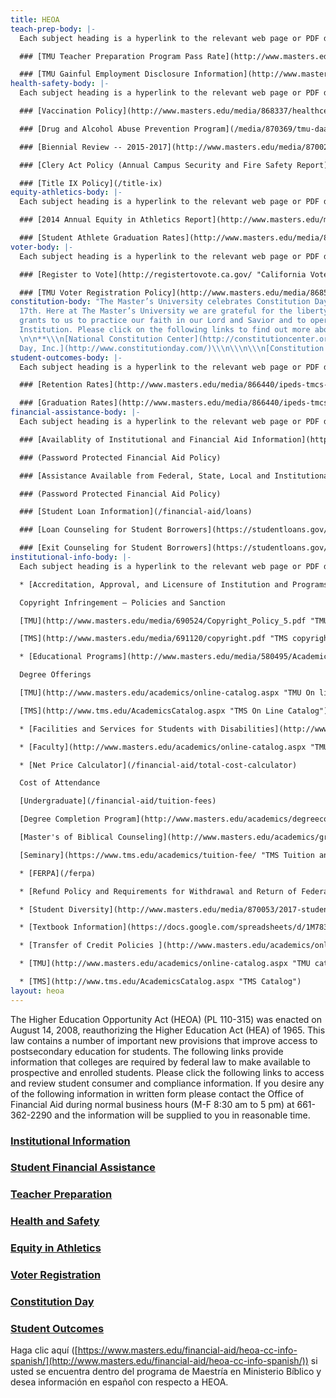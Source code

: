 ```yaml
---
title: HEOA
teach-prep-body: |-
  Each subject heading is a hyperlink to the relevant web page or PDF document. Please click subject heading to access consumer information. Certain links are password protected. If you require access to password protected links please request username and passwords from your departments Vice President.

  ### [TMU Teacher Preparation Program Pass Rate](http://www.masters.edu/media/870054/titleii-2014-15-annualrpt.pdf "Annual Report Card 2016")

  ### [TMU Gainful Employment Disclosure Information](http://www.masters.edu/media/870057/131206-gedt-2017.html "TMU Gainful Employment")
health-safety-body: |-
  Each subject heading is a hyperlink to the relevant web page or PDF document. Please click subject heading to access consumer information.

  ### [Vaccination Policy](http://www.masters.edu/media/868337/healthcenter_vaccinepolicy.pdf "2015 Vaccine Policy")

  ### [Drug and Alcohol Abuse Prevention Program](/media/870369/tmu-daapp-2017-2018-4.pdf)

  ### [Biennial Review -- 2015-2017](http://www.masters.edu/media/870023/2015-17-biennial-report.pdf "2015-17 Biennial Report.pdf (1)")

  ### [Clery Act Policy (Annual Campus Security and Fire Safety Report)](/campus-safety)

  ### [Title IX Policy](/title-ix)
equity-athletics-body: |-
  Each subject heading is a hyperlink to the relevant web page or PDF document. Please click subject heading to access consumer information.

  ### [2014 Annual Equity in Athletics Report](http://www.masters.edu/media/866437/eada_data-2014.pdf "2014 EADA")

  ### [Student Athlete Graduation Rates](http://www.masters.edu/media/866439/ftf-athlete-grad-rates-2005-08-cohorts-male-and-female-sep-14-15.pdf "2015 Athletic Grad Rates")
voter-body: |-
  Each subject heading is a hyperlink to the relevant web page or PDF document. Please click subject heading to access consumer information.

  ### [Register to Vote](http://registertovote.ca.gov/ "California Voter Registration")

  ### [TMU Voter Registration Policy](http://www.masters.edu/media/868519/student-voter-registration-policy.pdf "Student Voter Registration Policy.pdf")
constitution-body: "The Master’s University celebrates Constitution Day every Sept.
  17th. Here at The Master’s University we are grateful for the liberty the Constitution
  grants to us to practice our faith in our Lord and Savior and to operate as a Christian
  Institution. Please click on the following links to find out more about our Constitution.
  \n\n**\\\n[National Constitution Center](http://constitutioncenter.org/constitutionday/)\\\n\\\n\\\n[Constitution
  Day, Inc.](http://www.constitutionday.com/)\\\n\\\n\\\n[Constitution Facts](http://constitutionday.cc/)**"
student-outcomes-body: |-
  Each subject heading is a hyperlink to the relevant web page or PDF document. Please click subject heading to access consumer information.

  ### [Retention Rates](http://www.masters.edu/media/866440/ipeds-tmcs-institution-profile-2013-14.pdf "2015 Student Outcomes Grad and Retention")

  ### [Graduation Rates](http://www.masters.edu/media/866440/ipeds-tmcs-institution-profile-2013-14.pdf "2015 Student Outcomes Grad and Retention")
financial-assistance-body: |-
  Each subject heading is a hyperlink to the relevant web page or PDF document. Please click subject heading to access consumer information. Certain links on this site are password protected. If you require access to password protected links please request username and passwords from your departments Vice President.

  ### [Availablity of Institutional and Financial Aid Information](http://www.masters.edu/academics/online-catalog.aspx "TMC On Line Catalog")

  ### (Password Protected Financial Aid Policy)

  ### [Assistance Available from Federal, State, Local and Institutional Programs](http://www.masters.edu/academics/online-catalog.aspx "TMC On line Catalog")

  ### (Password Protected Financial Aid Policy)

  ### [Student Loan Information](/financial-aid/loans)

  ### [Loan Counseling for Student Borrowers](https://studentloans.gov/myDirectLoan/index.action "Studentloans.gov")

  ### [Exit Counseling for Student Borrowers](https://studentloans.gov/myDirectLoan/index.action "studentloans.gov")
institutional-info-body: |-
  Each subject heading is a hyperlink to the relevant web page or PDF document. Please click subject heading to access consumer information. If you desire any of the following information in written form please contact the Office of Financial Aid during normal business hours (M-F 8:30 am to 5 pm) at 661-362-2290 and the information will be supplied to you in reasonable time. (Complaint Notice: TMU provides the following link in order to comply with federal regulations that require us to provide students and prospective students with contact information for filing complaints with state officials that handle any student complaints. [http://www.bppe.ca.gov/enforcement/complaint.shtml](http://www.bppe.ca.gov/enforcement/complaint.shtml))

  * [Accreditation, Approval, and Licensure of Institution and Programs](http://www.masters.edu/media/870056/accreditation-information-2017.pdf "Accreditation Information 2017")

  Copyright Infringement – Policies and Sanction

  [TMU](http://www.masters.edu/media/690524/Copyright_Policy_5.pdf "TMU copyright")

  [TMS](http://www.masters.edu/media/691120/copyright.pdf "TMS copyright")

  * [Educational Programs](http://www.masters.edu/media/580495/Academic%20Catalog%202013-2014.pdf "2013-14 Catalog")

  Degree Offerings

  [TMU](http://www.masters.edu/academics/online-catalog.aspx "TMU On line Catalog")

  [TMS](http://www.tms.edu/AcademicsCatalog.aspx "TMS On Line Catalog")

  * [Facilities and Services for Students with Disabilities](http://www.masters.edu/academics/online-catalog.aspx "TMU On Line Catalog")

  * [Faculty](http://www.masters.edu/academics/online-catalog.aspx "TMU On Line Catalog")

  * [Net Price Calculator](/financial-aid/total-cost-calculator)

  Cost of Attendance

  [Undergraduate](/financial-aid/tuition-fees)

  [Degree Completion Program](http://www.masters.edu/academics/degreecompletion/prospective-students/tuition.aspx "DCP Tuition and Fees")

  [Master's of Biblical Counseling](http://www.masters.edu/academics/graduate/MABC#tuition)

  [Seminary](https://www.tms.edu/academics/tuition-fee/ "TMS Tuition and Fees")

  * [FERPA](/ferpa)

  * [Refund Policy and Requirements for Withdrawal and Return of Federal Financial Aid](http://www.masters.edu/academics/online-catalog.aspx "TMU On line Catalog")

  * [Student Diversity](http://www.masters.edu/media/870053/2017-student-diversity-fall-2016-tmus-enrollment-report.pdf "2017 Student Diversity - Fall 2016 TMUS Enrollment Report.pdf")

  * [Textbook Information](https://docs.google.com/spreadsheets/d/1M7831_d3lXA0KR4AeyYhCTzIh8YyaoHpeplIwSG-8XY/pubhtml)

  * [Transfer of Credit Policies ](http://www.masters.edu/academics/online-catalog.aspx "TMU catalogue")and [Articulation Agreements](/registrar)

  * [TMU](http://www.masters.edu/academics/online-catalog.aspx "TMU catalog")

  * [TMS](http://www.tms.edu/AcademicsCatalog.aspx "TMS Catalog")
layout: heoa
---
```


The Higher Education Opportunity Act (HEOA) (PL 110-315) was enacted on August 14, 2008, reauthorizing the Higher Education Act (HEA) of 1965. This law contains a number of important new provisions that improve access to postsecondary education for students. The following links provide information that colleges are required by federal law to make available to prospective and enrolled students. Please click the following links to access and review student consumer and compliance information. If you desire any of the following information in written form please contact the Office of Financial Aid during normal business hours (M-F 8:30 am to 5 pm) at 661-362-2290 and the information will be supplied to you in reasonable time.

### [Institutional Information](#modal8)

### [Student Financial Assistance](#modal1)

### [Teacher Preparation](#modal2)

### [Health and Safety](#modal3)

### [Equity in Athletics](#modal4)

### [Voter Registration](#modal5)

### [Constitution Day](#modal6)

### [Student Outcomes](#modal7)

Haga clic aquí ([https://www.masters.edu/financial-aid/heoa-cc-info-spanish/](http://www.masters.edu/financial-aid/heoa-cc-info-spanish/)) si usted se encuentra dentro del programa de Maestría en Ministerio Bíblico y desea información en español con respecto a HEOA.